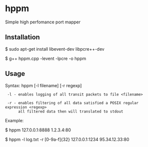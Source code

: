 hppm
====

Simple high perfomance port mapper

Installation
------------
$ sudo apt-get install libevent-dev libpcre++-dev

$ g++ hppm.cpp -levent -lpcre -o hppm

Usage
------------
Syntax:
   hppm [-l filename] [-r regexp] <listen-on-addr> <connect-to-addr>
   
     -l - enables logging of all transit packets to file <filename>
     
     -r - enables filtering of all data satisfied a POSIX regular expression <regexp>
          all filtered data then will translated to stdout
Example:

$ hppm 127.0.0.1:8888 1.2.3.4:80
   
$ hppm -l log.txt -r [0-9a-f]{32} 127.0.0.1:1234 95.34.12.33:80

